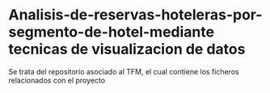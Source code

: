 # Analisis-de-reservas-hoteleras-por-segmento-de-hotel-mediante tecnicas de visualizacion de datos
Se trata del repositorio asociado al TFM, el cual contiene los ficheros relacionados con el proyecto
